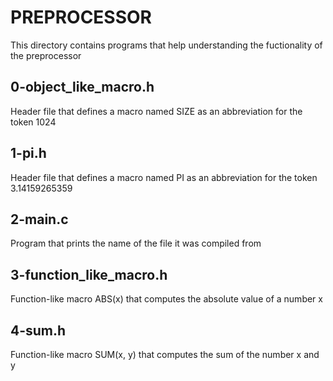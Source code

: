 # PREPROCESSOR

This directory contains programs that help understanding the fuctionality of the preprocessor

## 0-object_like_macro.h

Header file that defines a macro named SIZE as an abbreviation for the token 1024

## 1-pi.h

Header file that defines a macro named PI as an abbreviation for the token 3.14159265359

## 2-main.c

Program that prints the name of the file it was compiled from

## 3-function_like_macro.h

Function-like macro ABS(x) that computes the absolute value of a number x

## 4-sum.h

Function-like macro SUM(x, y) that computes the sum of the number x and y
